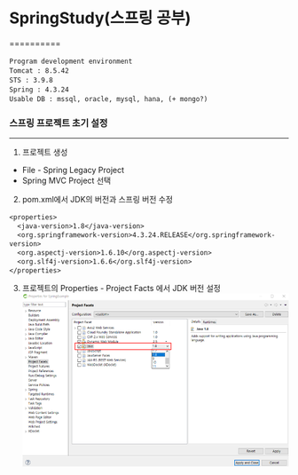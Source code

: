 # SpringStudy(스프링 공부)
==========

`Program development environment`</br>
`Tomcat : 8.5.42`</br>
`STS : 3.9.8`</br>
`Spring : 4.3.24`</br>
`Usable DB : mssql, oracle, mysql, hana, (+ mongo?)`</br>

### 스프링 프로젝트 초기 설정
---
1. 프로젝트 생성
* File - Spring Legacy Project
* Spring MVC Project 선택

2. pom.xml에서 JDK의 버전과 스프링 버전 수정
~~~
<properties>
  <java-version>1.8</java-version>
  <org.springframework-version>4.3.24.RELEASE</org.springframework-version>
  <org.aspectj-version>1.6.10</org.aspectj-version>
  <org.slf4j-version>1.6.6</org.slf4j-version>
</properties>
~~~

3. 프로젝트의 Properties - Project Facts 에서 JDK 버전 설정
![projectFacts](./images/projectFacts.png)
